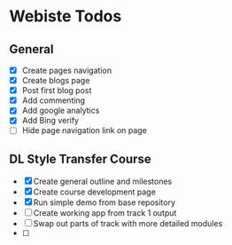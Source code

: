 # Webiste Todos

## General

- [X] Create pages navigation
- [X] Create blogs page
- [X] Post first blog post
- [X] Add commenting
- [X] Add google analytics
- [X] Add Bing verify
- [ ] Hide page navigation link on page

## DL Style Transfer Course

- [X] Create general outline and milestones
- [X] Create course development page
- [X] Run simple demo from base repository
- [ ] Create working app from track 1 output
- [ ] Swap out parts of track with more detailed modules
- [ ] 